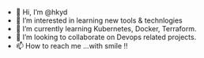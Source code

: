 - 👋 Hi, I’m @hkyd
- 👀 I’m interested in learning new tools & technlogies
- 🌱 I’m currently learning Kubernetes, Docker, Terraform.
- 💞️ I’m looking to collaborate on Devops related projects.
- 📫 How to reach me ...with smile !!

<!---
hkyd/hkyd is a ✨ special ✨ repository because its `README.md` (this file) appears on your GitHub profile.
You can click the Preview link to take a look at your changes.
--->
